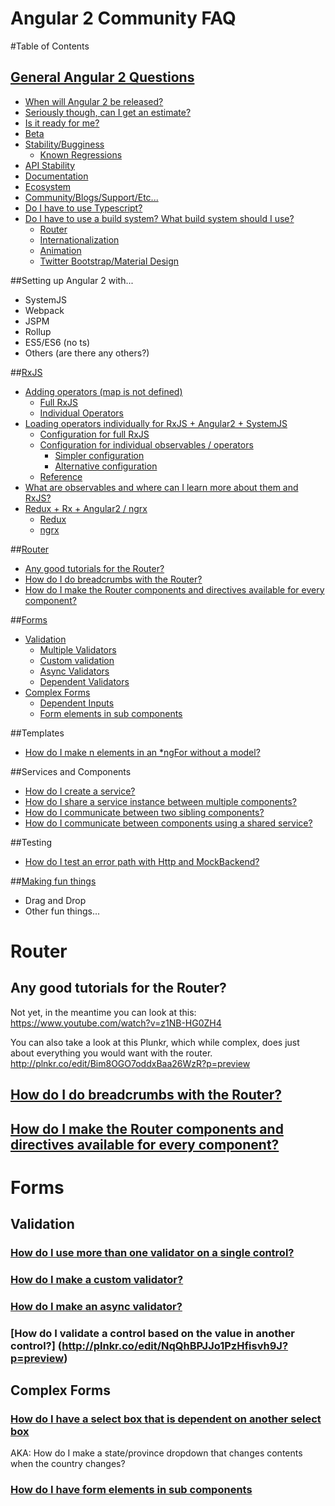 # Angular 2 Community FAQ

#Table of Contents

## [General Angular 2 Questions](angular2readiness.md)
- [When will Angular 2 be released?](angular2readiness.md#when-will-angular-2-be-released)
- [Seriously though, can I get an estimate?](angular2readiness.md#seriously-though-can-i-get-an-estimate)
- [Is it ready for me?](angular2readiness.md#is-it-ready-for-me)
- [Beta](angular2readiness.md#beta)
- [Stability/Bugginess](angular2readiness.md#stabilitybugginess)
    - [Known Regressions](angular2readiness.md#known-regressions)
- [API Stability](angular2readiness.md#api-stability)
- [Documentation](angular2readiness.md#documentation)
- [Ecosystem](angular2readiness.md#ecosystem)
- [Community/Blogs/Support/Etc...](angular2readiness.md#communityblogssupportetc)
- [Do I have to use Typescript?](angular2readiness.md#do-i-have-to-use-typescript)
- [Do I have to use a build system? What build system should I use?](angular2readiness.md#do-i-have-to-use-a-build-system-what-build-system-should-i-use)
    - [Router](angular2readiness.md#router)
    - [Internationalization](angular2readiness.md#internationalization)
    - [Animation](angular2readiness.md#animation)
    - [Twitter Bootstrap/Material Design](angular2readiness.md#twitter-bootstrapmaterial-design)
    
##Setting up Angular 2 with...
   - SystemJS
   - Webpack
   - JSPM
   - Rollup
   - ES5/ES6 (no ts)
   - Others (are there any others?)
 
##[RxJS](rxjs.md)
   - [Adding operators (map is not defined)](rxjs.md#adding-operatorsobservables-map-is-not-defined)
        - [Full RxJS](rxjs.md#full-rxjs)
        - [Individual Operators](rxjs.md#individual-operators)
   - [Loading operators individually for RxJS + Angular2 + SystemJS](rxjs.md#loading-operators-individually-for-rxjs--angular2--systemjs)
        - [Configuration for full RxJS](rxjs.md#configuration-for-full-rxjs)
        - [Configuration for individual observables / operators](rxjs.md#configuration-for-individual-observables--operators)
            - [Simpler configuration](rxjs.md#simpler-configuration)
            - [Alternative configuration](rxjs.md#alternative-configuration)
        - [Reference](rxjs.md#reference)
   - [What are observables and where can I learn more about them and RxJS?](rxjs.md#what-are-observables-and-where-can-i-learn-more-about-them-and-rxjs)
   - [Redux + Rx + Angular2 / ngrx](rxjs.md#redux--rx--angular2--ngrx)
        - [Redux](rxjs.md#redux)
        - [ngrx](rxjs.md#ngrx)
   
##[Router](#router)
   - [Any good tutorials for the Router?](#any-good-tutorials-for-the-router)
   - [How do I do breadcrumbs with the Router?](#how-do-i-do-breadcrumbs-with-the-router)
   - [How do I make the Router components and directives available for every component?](#how-do-i-make-the-router-components-and-directives-available-for-every-component)
   
##[Forms](#forms)  
   - [Validation](#validation)
        - [Multiple Validators](#how-do-i-use-more-than-one-validator-on-a-single-control)
        - [Custom validation](#how-do-i-make-a-custom-validator)
        - [Async Validators](#how-do-i-make-an-async-validator)
        - [Dependent Validators](#how-do-i-validate-a-control-based-on-the-value-in-another-control)
   - [Complex Forms](#complex-forms)
        - [Dependent Inputs](#how-do-i-have-a-select-box-that-is-dependent-on-another-select-box)
        - [Form elements in sub components](#form-elements-in-sub-components)

##Templates
- [How do I make n elements in an *ngFor without a model?](https://plnkr.co/edit/FTPFoylc8s8pEiVRMoB9?p=preview)

##Services and Components
- [How do I create a service?](services.md#how-do-i-create-a-service)
- [How do I share a service instance between multiple components?](services.md#how-do-i-share-a-service-instance-between-multiple-components)
- [How do I communicate between two sibling components?](services.md#how-do-i-communicate-between-two-sibling-components)
- [How do I communicate between components using a shared service?](services.md#how-do-i-communicate-between-components-using-a-shared-service)
   
##Testing
- [How do I test an error path with Http and MockBackend?](testing-http-services.md)

##[Making fun things](cool_stuff.md) 
   - Drag and Drop
   - Other fun things...


# Router

## Any good tutorials for the Router?
Not yet, in the meantime you can look at this: https://www.youtube.com/watch?v=z1NB-HG0ZH4

You can also take a look at this Plunkr, which while complex, does just about everything you would want with the router. http://plnkr.co/edit/Bim8OGO7oddxBaa26WzR?p=preview

## [How do I do breadcrumbs with the Router?](http://plnkr.co/edit/4cw2fPv3vX36v5Lu9Dnq?p=preview)

## [How do I make the Router components and directives available for every component?](http://plnkr.co/edit/FmMBasgv1rC1Qs6sJTMA?p=preview)

# Forms

## Validation

### [How do I use more than one validator on a single control?](https://plnkr.co/edit/5yO4HviXD7xIgMQQ8WKs?p=preview)

### [How do I make a custom validator?](https://plnkr.co/edit/5yO4HviXD7xIgMQQ8WKs?p=preview)

### [How do I make an async validator?](http://plnkr.co/edit/vlzDapiOgVWLNqltEbGb?p=preview)

### [How do I validate a control based on the value in another control?] (http://plnkr.co/edit/NqQhBPJJo1PzHfisvh9J?p=preview)

## Complex Forms

### [How do I have a select box that is dependent on another select box](http://plnkr.co/edit/VTCKxH82XVy6XswaiKbg?p=preview)

AKA: How do I make a state/province dropdown that changes contents when the country changes?

### [How do I have form elements in sub components](https://plnkr.co/edit/awfs0HGLkJOd6qdY8rhF?p=preview)
